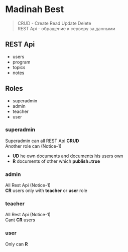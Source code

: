 # Madinah Best 
> CRUD - Create Read Update Delete  
> REST Api - обращение к серверу за данными

## REST Api
- users 
- program 
- topics 
- notes 

## Roles
- superadmin
- admin
- teacher
- user

### superadmin
Superadmin can all REST Api **CRUD**  
Another role can (Notice-1)
- **UD** he own documents and documents his users own
- **R** documents of other which **publish=true** 

### admin
All Rest Api (Notice-1)  
**CR** users only with **teacher** or **user** role

### teacher 
All Rest Api (Notice-1)  
Cant **CR** users 

### user
Only can **R**
